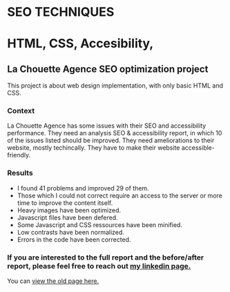 # SEO TECHNIQUES
# HTML, CSS, Accesibility, 


<h2> La Chouette Agence SEO optimization project </h2>
This project is about web design implementation, with only basic HTML and CSS.

<h3>Context</h3>
La Chouette Agence has some issues with their SEO and accessibility performance.
They need an analysis SEO & accessibility report, in which 10 of the issues listed should be improved.
They need ameliorations to their website, mostly techincally.
They have to make their website accessible-friendly.

<h3>Results</h3>
<ul>
  <li>I found 41 problems and improved 29 of them.
</li>
  <li>Those which I could not correct require an access to the server or more time to improve the content itself.
</li>
  <li>Heavy images have been optimized.
</li>
  <li>Javascript files have been defered.
</li>
  <li>Some Javascript and CSS ressources have been minified.
</li>
  <li>Low contrasts have been normalized.
</li>
  <li>Errors in the code have been corrected.
</li>

</ul>

### If you are interested to the full report and the before/after report, please feel free to reach out <a href="https://www.linkedin.com/in/olvramaroz/" target="_blank">my linkedin page.</a>

You can <a href="https://olvramaroz.github.io/chouette-agence/" target="_blank">view the old page here.</a>
